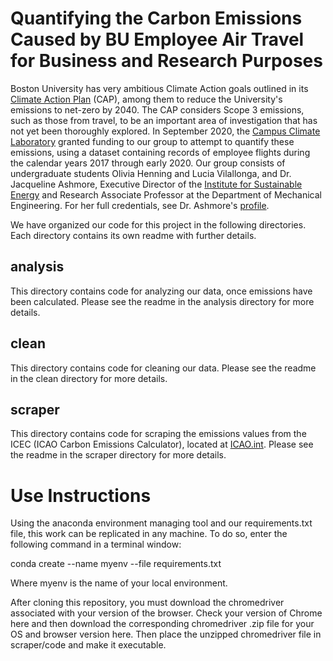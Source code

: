 # Quantifying the Carbon Emissions Caused by BU Employee Air Travel for Business and Research Purposes

Boston University has very ambitious Climate Action goals outlined in its [Climate Action Plan](https://www.bu.edu/climateactionplan/) (CAP), among them to reduce the University's emissions to net-zero by 2040. The CAP considers Scope 3 emissions, such as those from travel, to be an important area of investigation that has not yet been thoroughly explored. In September 2020, the [Campus Climate Laboratory](https://www.bu.edu/urbanclimate/campus-climate-lab/) granted funding to our group to attempt to quantify these emissions, using a dataset containing records of employee flights during the calendar years 2017 through early 2020. Our group consists of undergraduate students Olivia Henning and Lucia Vilallonga, and Dr. Jacqueline Ashmore, Executive Director of the [Institute for Sustainable Energy](https://www.bu.edu/ise/) and Research Associate Professor at the Department of Mechanical Engineering. For her full credentials, see Dr. Ashmore's [profile](https://www.bu.edu/ise/profile/jacqueline-ashmore/).

We have organized our code for this project in the following directories. Each directory contains its own readme with further details.

## analysis
This directory contains code for analyzing our data, once emissions have been calculated. Please see the readme in the analysis directory for more details.

## clean
This directory contains code for cleaning our data. Please see the readme in the clean directory for more details.

## scraper
This directory contains code for scraping the emissions values from the ICEC (ICAO Carbon Emissions Calculator), located at [ICAO.int](https://www.icao.int/environmental-protection/Carbonoffset/Pages/default.aspx). Please see the readme in the scraper directory for more details.

# Use Instructions
Using the anaconda environment managing tool and our requirements.txt file, this work can be replicated in any machine. To do so, enter the following command in a terminal window:

conda create --name myenv --file requirements.txt

Where myenv is the name of your local environment.

After cloning this repository, you must download the chromedriver associated with your version of the browser. Check your version of Chrome here and then download the corresponding chromedriver .zip file for your OS and browser version here. Then place the unzipped chromedriver file in scraper/code and make it executable.
